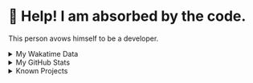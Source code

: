 # 🥺 Help! I am absorbed by the code. 

This person avows himself to be a developer.

<details>

<summary>My Wakatime Data</summary>

<!--START_SECTION:waka-->
![Lines of code](https://img.shields.io/badge/From%20Hello%20World%20I%27ve%20Written-8.8%20million%20lines%20of%20code-blue)

**🐱 My GitHub Data** 

> 📦 781.5 kB Used in GitHub's Storage 
 > 
> 🚫 Not Opted to Hire
 > 
> 📜 87 Public Repositories 
 > 
> 🔑 27 Private Repositories 
 > 
**I'm an Early 🐤** 

```text
🌞 Morning                2182 commits        ██████░░░░░░░░░░░░░░░░░░░   24.07 % 
🌆 Daytime                3876 commits        ███████████░░░░░░░░░░░░░░   42.76 % 
🌃 Evening                2932 commits        ████████░░░░░░░░░░░░░░░░░   32.34 % 
🌙 Night                  75 commits          ░░░░░░░░░░░░░░░░░░░░░░░░░   00.83 % 
```
📅 **I'm Most Productive on Tuesday** 

```text
Monday                   1124 commits        ███░░░░░░░░░░░░░░░░░░░░░░   12.40 % 
Tuesday                  1596 commits        ████░░░░░░░░░░░░░░░░░░░░░   17.61 % 
Wednesday                1593 commits        ████░░░░░░░░░░░░░░░░░░░░░   17.57 % 
Thursday                 1306 commits        ████░░░░░░░░░░░░░░░░░░░░░   14.41 % 
Friday                   1343 commits        ████░░░░░░░░░░░░░░░░░░░░░   14.82 % 
Saturday                 1126 commits        ███░░░░░░░░░░░░░░░░░░░░░░   12.42 % 
Sunday                   977 commits         ███░░░░░░░░░░░░░░░░░░░░░░   10.78 % 
```


**I Mostly Code in Go** 

```text
Python                   22 repos            ██████░░░░░░░░░░░░░░░░░░░   22.22 % 
TeX                      6 repos             ██░░░░░░░░░░░░░░░░░░░░░░░   06.06 % 
Rust                     3 repos             █░░░░░░░░░░░░░░░░░░░░░░░░   03.03 % 
Swift                    3 repos             █░░░░░░░░░░░░░░░░░░░░░░░░   03.03 % 
Shell                    2 repos             █░░░░░░░░░░░░░░░░░░░░░░░░   02.02 % 
```




 Last Updated on 06/04/2024 01:11:51 UTC
<!--END_SECTION:waka-->

</details>

<details>
 
 <summary>My GitHub Stats</summary>

[![CDFMLR's github stats](https://github-readme-stats.vercel.app/api?username=cdfmlr&count_private=true&show_icons=true)](https://github.com/anuraghazra/github-readme-stats)
 
</details>

<details>

<summary>Known Projects</summary>

[![Star History Chart](https://api.star-history.com/svg?repos=cdfmlr/pyflowchart,cdfmlr/muvtuber,cdfmlr/crud,cdfmlr/murecom-verse-1,cdfmlr/murecom-intro&type=Date)](https://star-history.com/#cdfmlr/pyflowchart&cdfmlr/muvtuber&cdfmlr/crud&cdfmlr/murecom-verse-1&cdfmlr/murecom-intro&Date)

 </details>
